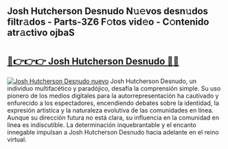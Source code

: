 ## Josh Hutcherson Desnudo N𝚞𝚎vos desn𝚞dos filtr𝚊dos - Parts-3Z6 F𝚘tos vid𝚎o - C𝚘ntenido atr𝚊ctivo ojbaS

# <h2><a href="http://mbblkz4.tromn.icu/?c=Josh+Hutcherson+Desnudo">🔗👉👉👉 Josh Hutcherson Desnudo 🔗🔗</a></h2>

[![Josh Hutcherson Desnudo nuevo](https://i.imgur.com/pEAQMta.gif)](http://mbblkz4.tromn.icu/?c=Josh+Hutcherson+Desnudo)
Josh Hutcherson Desnudo, un individuo multifacético y paradójico, desafía la comprensión simple. Su uso pionero de los medios digitales para la autorrepresentación ha cautivado y enfurecido a los espectadores, encendiendo debates sobre la identidad, la expresión artística y la naturaleza evolutiva de las comunidades en línea. Aunque su dirección futura no está clara, su influencia en la comunidad en línea es indiscutible. La determinación inquebrantable y el encanto innegable impulsan a Josh Hutcherson Desnudo hacia adelante en el reino virtual.
